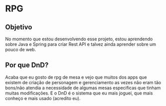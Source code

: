 # RPG
## Objetivo
No momento que estou desenvolvendo esse projeto, estou aprendendo sobre Java e Spring para criar Rest API e talvez ainda aprender sobre um pouco de web.
## Por que DnD?
Acaba que eu gosto de rpg de mesa e vejo que muitos dos apps que existem de criação de personagem e gerenciamento as vezes não eram tão bons/não atendia a necessidade de algumas mesas especificas que tinham muitas modificações.
E o DnD é o sistema que eu mais joguei, que mais conheço e mais usado (acredito eu).
